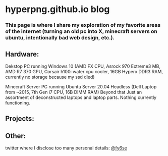 # hyperpng.github.io blog
### This page is where I share my exploration of my favorite areas of the internet (turning an old pc into X, minecraft servers on ubuntu, intentionally bad web design, etc.).
## Hardware: 
  Dekstop PC running Windows 10 (AMD FX CPU, Asrock 970 Extreme3 MB, AMD R7 370 GPU, Corsair h100i water cpu cooler, 16GB Hyperx DDR3 RAM, currently no storage because my ssd died)
  
  Minecraft Server PC running Ubuntu Server 20.04 Headless (Dell Laptop from ~2015, 7th Gen i7 CPU, 16B DIMM RAM)
  Beyond that Just an assortment of deconstructed laptops and laptop parts. Nothing currently functioning.
## Projects:
  
## Other:
  twitter where I disclose too many personal details: [@fy6se](https://www.twitter.com/fy6se "twitter.com/fy6se")






<!--
**hyperpng/hyperpng** is a ✨ _special_ ✨ repository because its `README.md` (this file) appears on your GitHub profile.

Here are some ideas to get you started:

- 🔭 I’m currently working on ...
- 🌱 I’m currently learning ...
- 👯 I’m looking to collaborate on ...
- 🤔 I’m looking for help with ...
- 💬 Ask me about ...
- 📫 How to reach me: ...
- 😄 Pronouns: ...
- ⚡ Fun fact: ...
-->

